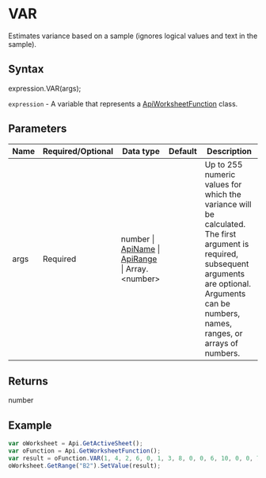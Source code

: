 # VAR

Estimates variance based on a sample (ignores logical values and text in the sample).

## Syntax

expression.VAR(args);

`expression` - A variable that represents a [ApiWorksheetFunction](../ApiWorksheetFunction.md) class.

## Parameters

| **Name** | **Required/Optional** | **Data type** | **Default** | **Description** |
| ------------- | ------------- | ------------- | ------------- | ------------- |
| args | Required | number &#124; [ApiName](../../ApiName/ApiName.md) &#124; [ApiRange](../../ApiRange/ApiRange.md) &#124; Array.&lt;number&gt; |  | Up to 255 numeric values for which the variance will be calculated. The first argument is required, subsequent arguments are optional. Arguments can be numbers, names, ranges, or arrays of numbers. |

## Returns

number

## Example



```javascript
var oWorksheet = Api.GetActiveSheet();
var oFunction = Api.GetWorksheetFunction();
var result = oFunction.VAR(1, 4, 2, 6, 0, 1, 3, 8, 0, 0, 6, 10, 0, 0, 7, 12)
oWorksheet.GetRange("B2").SetValue(result);


```
